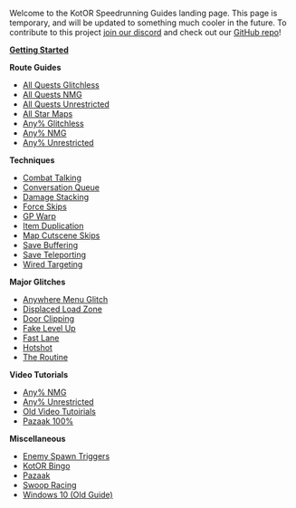 Welcome to the KotOR Speedrunning Guides landing page. This page is temporary, and will be updated to something much cooler in the future. To contribute to this project [join our discord](http://discord.gg/Q2uPRVu) and check out our [GitHub repo](https://github.com/LaneDibello/KotOR-1-Speedrunning-Guides/)!

[**Getting Started**](Getting%20Started.md)

**Route Guides**
- [All Quests Glitchless](./Route%20Guides/All%20Quests%20Glitchless)
- [All Quests NMG](./Route%20Guides/All%20Quests%20NMG)
- [All Quests Unrestricted](./Route%20Guides/All%20Quests%20Unrestricted)
- [All Star Maps](./Route%20Guides/All%20Star%20Maps)
- [Any% Glitchless](./Route%20Guides/Any%25%20Glitchless)
- [Any% NMG](./Route%20Guides/Any%25%20NMG)
- [Any% Unrestricted](./Route%20Guides/Any%25%20Unrestricted)

**Techniques**
- [Combat Talking](./Techniques/Combat%20Talking)
- [Conversation Queue](./Techniques/Conversation%20Queue)
- [Damage Stacking](./Techniques/Damage%20Stacking)
- [Force Skips](./Techniques/Force%20Skips)
- [GP Warp](./Techniques/GP%20Warp)
- [Item Duplication](./Techniques/Item%20Duplication)
- [Map Cutscene Skips](./Techniques/Map%20Cutscene%20Skips)
- [Save Buffering](./Techniques/Save%20Buffering)
- [Save Teleporting](./Techniques/Save%20Teleporting)
- [Wired Targeting](./Techniques/Wired%20Targeting)

**Major Glitches**
- [Anywhere Menu Glitch](./Major%20Glitches/Anywhere%20Menu%20Glitch)
- [Displaced Load Zone](./Major%20Glitches/Displaced%20Load%20Zone)
- [Door Clipping](./Major%20Glitches/Door%20Clipping)
- [Fake Level Up](./Major%20Glitches/Fake%20Level%20Up)
- [Fast Lane](./Major%20Glitches/Fast%20Lane)
- [Hotshot](./Major%20Glitches/Hotshot)
- [The Routine](./Major%20Glitches/The%20Routine)

**Video Tutorials**
- [Any% NMG](./Video%20Tutorials/Any%25%20NMG)
- [Any% Unrestricted](./Video%20Tutorials/Any%25%20Unrestricted)
- [Old Video Tutoirials](./Video%20Tutorials/Old%20Video%20Tutorials)
- [Pazaak 100%](./Video%20Tutorials/Pazaak%20100%25)

**Miscellaneous**
- [Enemy Spawn Triggers](./Miscellaneous/Enemy%20Spawn%20Triggers)
- [KotOR Bingo](./Miscellaneous/KotOR%20Bingo)
- [Pazaak](./Miscellaneous/Pazaak)
- [Swoop Racing](./Miscellaneous/Swoop%20Racing%20v1.5)
- [Windows 10 (Old Guide)](./Miscellaneous/Windows%2010%20-%20How%20to%20make%20KotOR%20run)

